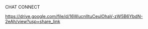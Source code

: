 CHAT CONNECT

https://drive.google.com/file/d/16WucnIItuCeulOhaV-zW5B6YbdN-2eAh/view?usp=share_link
